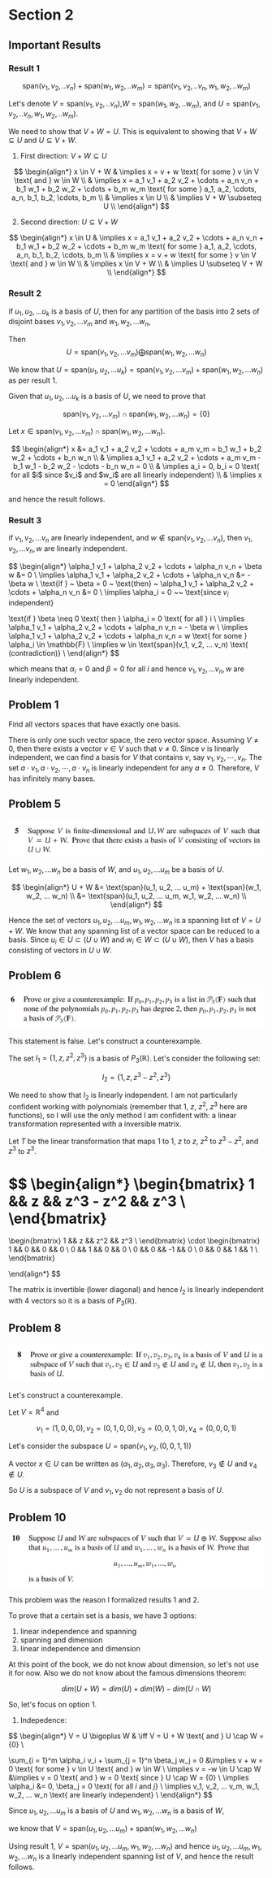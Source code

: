 # Section 2

## Important Results

### Result 1

$$ \text{span}(v_1, v_2, .. v_n) + \text{span}(w_1, w_2, .. w_m) = \text{span}(v_1, v_2, .. v_n, w_1, w_2, .. w_m) $$ 

Let's denote $V = \text{span}(v_1, v_2, .. v_n)$,$W = \text{span}(w_1, w_2, .. w_m)$, and $U = \text{span}(v_1, v_2, .. v_n, w_1, w_2, .. w_m)$.

We need to show that $V + W = U$. This is equivalent to showing that $V + W \subseteq U$ and $U \subseteq V + W$.


1. First direction: $V + W \subseteq U$

$$
\begin{align*}
x \in V + W & \implies x = v + w \text{ for some } v \in V \text{ and } w \in W \\
& \implies x = a_1 v_1 + a_2 v_2 + \cdots + a_n v_n + b_1 w_1 + b_2 w_2 + \cdots + b_m w_m \text{ for some } a_1, a_2, \cdots, a_n, b_1, b_2, \cdots, b_m \\
& \implies x \in U \\
& \implies V + W \subseteq U \\
\end{align*}
$$

2. Second direction: $U \subseteq V + W$

$$
\begin{align*}
x \in U & \implies x = a_1 v_1 + a_2 v_2 + \cdots + a_n v_n + b_1 w_1 + b_2 w_2 + \cdots + b_m w_m \text{ for some } a_1, a_2, \cdots, a_n, b_1, b_2, \cdots, b_m \\
& \implies x = v + w \text{ for some } v \in V \text{ and } w \in W \\
& \implies x \in V + W \\
& \implies U \subseteq V + W \\
\end{align*}
$$

### Result 2

if $u_1, u_2, ... u_k$ is a basis of $U$, then for any partition of the basis into 2 sets of disjoint bases $v_1, v_2, ... v_m$ and $w_1, w_2, ... w_n$, 

Then $$U = \text{span}(v_1, v_2, ... v_m) \bigoplus \text{span}(w_1, w_2, ... w_n)$$


We know that $U = \text{span}(u_1, u_2, ... u_k) = \text{span}(v_1, v_2, ... v_m) + \text{span}(w_1, w_2, ... w_n)$ as per result 1. 

Given that $u_1, u_2, ... u_k$ is a basis of $U$, we need to prove that 

$$\text{span}(v_1, v_2, ... v_m) \cap \text{span}(w_1, w_2, ... w_n) = \{0\}$$ 

Let $x \in \text{span}(v_1, v_2, ... v_m) \cap \text{span}(w_1, w_2, ... w_n)$. 

$$
\begin{align*}
x &= a_1 v_1 + a_2 v_2 + \cdots + a_m v_m = b_1 w_1 + b_2 w_2 + \cdots + b_n w_n \\
& \implies a_1 v_1 + a_2 v_2 + \cdots + a_m v_m - b_1 w_1 - b_2 w_2 - \cdots - b_n w_n = 0 \\
& \implies a_i = 0, b_i = 0 \text{ for all $i$ since $v_i$ and $w_i$ are all linearly independent} \\
& \implies x = 0
\end{align*}
$$

and hence the result follows.

### Result 3
if $v_1, v_2, ... v_n$ are linearly independent, and $w \notin \text{span}(v_1, v_2, ... v_n)$, then $v_1, v_2, ... v_n, w$ are linearly independent.


$$
\begin{align*}
\alpha_1 v_1 + \alpha_2 v_2 + \cdots + \alpha_n v_n + \beta w &= 0 \\
\implies \alpha_1 v_1 + \alpha_2 v_2 + \cdots + \alpha_n v_n &= - \beta w \\
\text{if } ~ \beta = 0 ~ \text{then} ~  \alpha_1 v_1 + \alpha_2 v_2 + \cdots + \alpha_n v_n &= 0 \\
\implies \alpha_i = 0 ~~ \text{since $v_i$ independent}

\text{if } \beta \neq 0 \text{ then } \alpha_i = 0 \text{ for all } i \\
\implies \alpha_1 v_1 + \alpha_2 v_2 + \cdots + \alpha_n v_n = - \beta w \\
\implies \alpha_1 v_1 + \alpha_2 v_2 + \cdots + \alpha_n v_n = w \text{ for some } \alpha_i \in \mathbb{F} \\
\implies w \in \text{span}(v_1, v_2, ... v_n) \text{ (contradiction)} \\
\end{align*}
$$

which means that $\alpha_i = 0$  and $\beta = 0$ for all $i$ and hence $v_1, v_2, ... v_n, w$ are linearly independent.

## Problem 1

Find all vectors spaces that have exactly one basis.

There is only one such vector space, the zero vector space. Assuming $V \neq {0}$, then there exists a vector $v \in V$ such that $v \neq 0$. Since ${v}$ is linearly independent, we can find a basis for $V$
that contains $v$, say $v_1, v_2, \cdots, v_n$. The set $a \cdot v_1, a \cdot v_2, \cdots, a \cdot v_n$ is linearly independent for any $a \neq 0$. Therefore, $V$ has infinitely many bases. 


## Problem 5

![image.png](images/img3.png)

Let $w_1, w_2, ... w_n$ be a basis of $W$, and $u_1, u_2, ... u_m$ be a basis of $U$.  

$$
\begin{align*}
U + W &= \text{span}(u_1, u_2, ... u_m) + \text{span}(w_1, w_2, ... w_n) \\
&= \text{span}(u_1, u_2, ... u_m, w_1, w_2, ... w_n) \\
\end{align*}
$$


Hence the set of vectors $u_1, u_2, ... u_m, w_1, w_2, ... w_n$ is a spanning list of $V = U + W$. We know that any spanning list of a vector space can be reduced to a basis. Since $u_i \in U \subset (U \cup W)$ and $w_i \in W \subset (U \cup W)$, then $V$ has a basis consisting of vectors in $U \cup W$.

## Problem 6

![image.png](images/img4.png)

This statement is false. Let's construct a counterexample.

The set $I_1 = \{1, z, z^2, z^3\}$ is a basis of $P_3(\mathbb{R})$. Let's consider the following set:

$$I_2 = \{1, z, z^3 - z^2, z^3\}$$

We need to show that $I_2$ is linearly independent. I am not particularly confident working with polynomials (remember that $1$, $z$, $z^2$, $z^3$ here are functions), so I will use the only method I am confident with: a linear transformation represented with a inversible matrix.


Let $T$ be the linear transformation that maps $1$ to $1$, $z$ to $z$, $z^2$ to $z^3 - z^2$, and $z^3$ to $z^3$.  

$$
\begin{align*}
\begin{bmatrix}
1 && z && z^3 - z^2 && z^3 \\
\end{bmatrix}
=
\begin{bmatrix}
1 && z && z^2 && z^3 \\
\end{bmatrix}
\cdot
\begin{bmatrix}
1 && 0 && 0 && 0 \\
0 && 1 && 0 && 0 \\
0 && 0 && -1 && 0 \\
0 && 0 && 1 && 1 \\
\end{bmatrix}

\end{align*}
$$

The matrix is invertible (lower diagonal) and hence $I_2$ is linearly independent with $4$ vectors so it is a basis of $P_3(\mathbb{R})$. 

## Problem 8

![image.png](images/img5.png)

Let's construct a counterexample. 

Let $V = \mathbb{R}^4$ and 

$$
v_1 = (1, 0, 0, 0), v_2 = (0, 1, 0, 0), v_3 = (0, 0, 1, 0), v_4 = (0, 0, 0, 1)
$$

Let's consider the subspace $U = \text{span}(v_1, v_2, (0, 0, 1, 1))$

A vector $x \in U$ can be written as $(\alpha_1, \alpha_2, \alpha_3, \alpha_3)$. Therefore, $v_3 \notin U$ and $v_4 \notin U$. 

So $U$ is a subspace of $V$ and $v_1, v_2$ do not represent a basis of $U$.

## Problem 10


![image.png](images/img6.png)

This problem was the reason I formalized results 1 and 2.

To prove that a certain set is a basis, we have 3 options: 

1. linear independence and spanning
2. spanning and dimension
3. linear independence and dimension 

At this point of the book, we do not know about dimension, so let's not use it for now. Also we do not know about the famous dimensions theorem: 

$$ dim(U + W) = dim(U) + dim(W) - dim(U \cap W) $$

So, let's focus on option 1. 

1. Indepedence: 

$$
\begin{align*}
V = U \bigoplus W & \iff V = U + W \text{ and } U \cap W = \{0\} \\ 

\sum_{i = 1}^m \alpha_i v_i + \sum_{j = 1}^n \beta_j w_j = 0 &\implies v + w = 0 \text{ for some } v \in U \text{ and } w \in W \\ 
\implies v = -w \in U \cap W &\implies v = 0 \text{ and } w = 0 \text{ since } U \cap W = \{0\} \\
\implies \alpha_i &= 0, \beta_j = 0 \text{ for all $i$ and $j$} \\
\implies v_1, v_2, ... v_m, w_1, w_2, ... w_n \text{ are linearly independent} \\
\end{align*}
$$

Since $u_1, u_2, ... u_m$ is a basis of $U$ and $w_1, w_2, ... w_n$ is a basis of $W$, 

we know that $V = \text{span}(u_1, u_2, ... u_m) + \text{span}(w_1, w_2, ... w_n)$

Using result 1, $V = \text{span}(u_1, u_2, ... u_m, w_1, w_2, ... w_n)$ and hence $u_1, u_2, ... u_m, w_1, w_2, ... w_n$ is a linearly independent spanning list of $V$, and hence the result follows.





